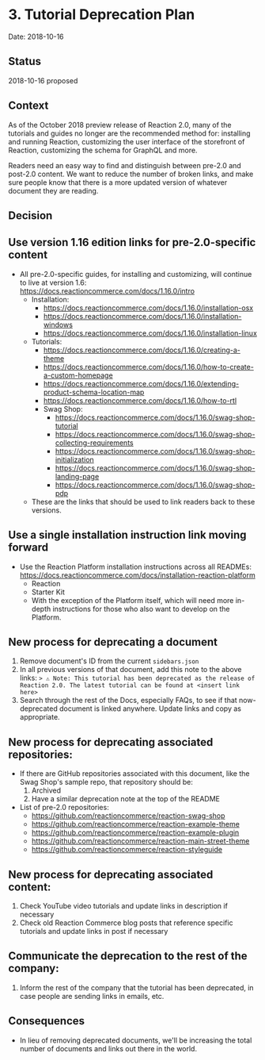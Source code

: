 # 3. Tutorial Deprecation Plan

Date: 2018-10-16

## Status

2018-10-16 proposed

## Context

As of the October 2018 preview release of Reaction 2.0, many of the tutorials and guides no longer are the recommended method for: installing and running Reaction, customizing the user interface of the storefront of Reaction, customizing the schema for GraphQL and more.

Readers need an easy way to find and distinguish between pre-2.0 and post-2.0 content. We want to reduce the number of broken links, and make sure people know that there is a more updated version of whatever document they are reading.

## Decision

## Use version 1.16 edition links for pre-2.0-specific content

- All pre-2.0-specific guides, for installing and customizing, will continue to live at version 1.6: https://docs.reactioncommerce.com/docs/1.16.0/intro
    - Installation:
        - https://docs.reactioncommerce.com/docs/1.16.0/installation-osx
        - https://docs.reactioncommerce.com/docs/1.16.0/installation-windows
        - https://docs.reactioncommerce.com/docs/1.16.0/installation-linux
    - Tutorials:
        - https://docs.reactioncommerce.com/docs/1.16.0/creating-a-theme
        - https://docs.reactioncommerce.com/docs/1.16.0/how-to-create-a-custom-homepage
        - https://docs.reactioncommerce.com/docs/1.16.0/extending-product-schema-location-map
        - https://docs.reactioncommerce.com/docs/1.16.0/how-to-rtl
        - Swag Shop: 
            - https://docs.reactioncommerce.com/docs/1.16.0/swag-shop-tutorial
            - https://docs.reactioncommerce.com/docs/1.16.0/swag-shop-collecting-requirements
            - https://docs.reactioncommerce.com/docs/1.16.0/swag-shop-initialization
            - https://docs.reactioncommerce.com/docs/1.16.0/swag-shop-landing-page
            - https://docs.reactioncommerce.com/docs/1.16.0/swag-shop-pdp
    - These are the links that should be used to link readers back to these versions.

## Use a single installation instruction link moving forward

- Use the Reaction Platform installation instructions across all READMEs: https://docs.reactioncommerce.com/docs/installation-reaction-platform
    - Reaction
    - Starter Kit
    - With the exception of the Platform itself, which will need more in-depth instructions for those who also want to develop on the Platform.

## New process for deprecating a document

1. Remove document's ID from the current `sidebars.json`
2. In all previous versions of that document, add this note to the above links:
```> ⚠️ Note: This tutorial has been deprecated as the release of Reaction 2.0. The latest tutorial can be found at <insert link here>```
1. Search through the rest of the Docs, especially FAQs, to see if that now-deprecated document is linked anywhere. Update links and copy as appropriate.

## New process for deprecating associated repositories:

- If there are GitHub repositories associated with this document, like the Swag Shop's sample repo, that repository should be:
    1. Archived
    1. Have a similar deprecation note at the top of the README
- List of pre-2.0 repositories:
    - https://github.com/reactioncommerce/reaction-swag-shop
    - https://github.com/reactioncommerce/reaction-example-theme
    - https://github.com/reactioncommerce/reaction-example-plugin
    - https://github.com/reactioncommerce/reaction-main-street-theme
    - https://github.com/reactioncommerce/reaction-styleguide

## New process for deprecating associated content:

1. Check YouTube video tutorials and update links in description if necessary
1. Check old Reaction Commerce blog posts that reference specific tutorials and update links in post if necessary

## Communicate the deprecation to the rest of the company:
1. Inform the rest of the company that the tutorial has been deprecated, in case people are sending links in emails, etc.

## Consequences

- In lieu of removing deprecated documents, we'll be increasing the total number of documents and links out there in the world.